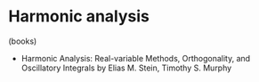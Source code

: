 # Harmonic analysis

(books)

- Harmonic Analysis: Real-variable Methods, Orthogonality, and Oscillatory Integrals by Elias M. Stein, Timothy S. Murphy
